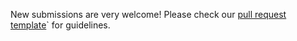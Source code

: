 New submissions are very welcome! Please check our [pull request template](https://github.com/Benchmarking-Initiative/Benchmark-Models-PEtab/blob/master/.github/PULL_REQUEST_TEMPLATE/pull_request_template.md)` for guidelines.
